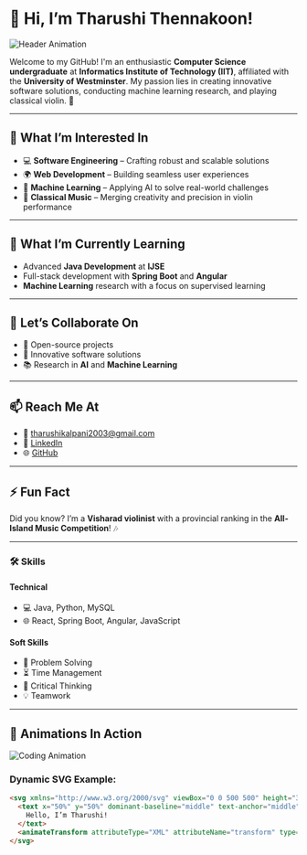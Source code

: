# 👋 Hi, I’m **Tharushi Thennakoon!**

![Header Animation](https://user-images.githubusercontent.com/your-profile-id/animated-header.gif)

Welcome to my GitHub! I'm an enthusiastic **Computer Science undergraduate** at **Informatics Institute of Technology (IIT)**, affiliated with the **University of Westminster**. My passion lies in creating innovative software solutions, conducting machine learning research, and playing classical violin. 🎻

---

## 👀 **What I’m Interested In**
- 💻 **Software Engineering** – Crafting robust and scalable solutions
- 🌍 **Web Development** – Building seamless user experiences
- 🤖 **Machine Learning** – Applying AI to solve real-world challenges
- 🎵 **Classical Music** – Merging creativity and precision in violin performance

---

## 🌱 **What I’m Currently Learning**
- Advanced **Java Development** at **IJSE**
- Full-stack development with **Spring Boot** and **Angular**
- **Machine Learning** research with a focus on supervised learning

---

## 💞️ **Let’s Collaborate On**
- 🤝 Open-source projects
- 🚀 Innovative software solutions
- 📚 Research in **AI** and **Machine Learning**

---

## 📫 **Reach Me At**
- 📧 [tharushikalpani2003@gmail.com](mailto:tharushikalpani2003@gmail.com)
- 🔗 [LinkedIn](https://linkedin.com/in/tharushi-thennakoon)
- 🌐 [GitHub](https://github.com/tharushi-thennakoon)

---

## ⚡ **Fun Fact**
Did you know? I’m a **Visharad violinist** with a provincial ranking in the **All-Island Music Competition**! 🎶

---

### 🛠️ **Skills**
#### Technical
- 💻 Java, Python, MySQL
- 🌐 React, Spring Boot, Angular, JavaScript

#### Soft Skills
- 🤔 Problem Solving
- ⏳ Time Management
- 🎯 Critical Thinking
- 💡 Teamwork

---

## 🌟 **Animations In Action**
![Coding Animation](https://user-images.githubusercontent.com/your-profile-id/coding.gif)

### Dynamic SVG Example:
```html
<svg xmlns="http://www.w3.org/2000/svg" viewBox="0 0 500 500" height="300">
  <text x="50%" y="50%" dominant-baseline="middle" text-anchor="middle" fill="purple" font-size="20">
    Hello, I’m Tharushi!
  </text>
  <animateTransform attributeType="XML" attributeName="transform" type="rotate" from="0 250 250" to="360 250 250" dur="5s" repeatCount="indefinite"/>
</svg>
